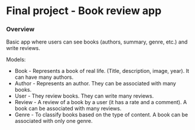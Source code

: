 # Final project - Book review app

### Overview

Basic app where users can see books (authors, summary, genre, etc.) and write reviews.

Models:
* Book - Represents a book of real life. (Title, description, image, year). It can have many authors.
* Author - Represents an author. They can be associated with many books.
* User - They review books. They can write many reviews.
* Review - A review of a book by a user (it has a rate and a comment). A book can be associated with many reviews.
* Genre - To classify books based on the type of content. A book can be associated with only one genre.
